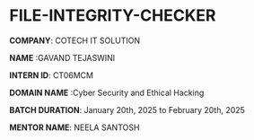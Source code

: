 # FILE-INTEGRITY-CHECKER

**COMPANY**: COTECH IT SOLUTION

**NAME** :GAVAND TEJASWINI

**INTERN ID**: CT06MCM

**DOMAIN NAME** :Cyber Security and Ethical Hacking

**BATCH DURATION**: January 20th, 2025 to February 20th, 2025

**MENTOR NAME**: NEELA SANTOSH

